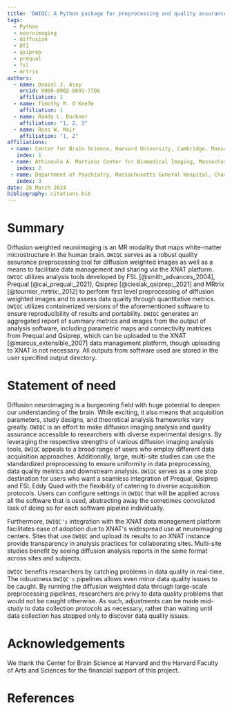 ```yaml
---
title: 'DWIQC: A Python package for preprocessing and quality assurance of diffusion weighted images'
tags:
  - Python
  - neuroimaging
  - diffusion
  - DTI
  - qsiprep
  - prequal
  - fsl
  - mrtrix
authors:
  - name: Daniel J. Asay
    orcid: 0000-0002-6691-7706
    affiliation: 1
  - name: Timothy M. O'Keefe
    affiliation: 1
  - name: Randy L. Buckner
    affiliation: "1, 2, 3" 
  - name: Ross W. Mair
    affiliation: "1, 2"
affiliations:
 - name: Center for Brain Science, Harvard University, Cambridge, Massachusetts, United States
   index: 1
 - name: Athinoula A. Martinos Center for Biomedical Imaging, Massachusetts General Hospital, Charlestown, Massachusetts, United States
   index: 2
 - name: Department of Psychiatry, Massachusetts General Hospital, Charlestown, Massachusetts, United States
   index: 3
date: 26 March 2024
bibliography: citations.bib
---
```


# Summary

Diffusion weighted neuroimaging is an MR modality that maps white-matter microstructure in the human brain. `DWIQC` serves as a robust quality assurance preprocessing tool for diffusion weighted images as well as a means to facilitate data management and sharing via the XNAT platform. `DWIQC` utilizes analysis tools developed by FSL [@smith_advances_2004], Prequal [@cai_prequal:_2021], Qsiprep [@cieslak_qsiprep:_2021] and MRtrix [@tournier_mrtrix:_2012] to perform first level preprocessing of diffusion weighted images and to assess data quality through quantitative metrics. `DWIQC` utilizes containerized versions of the aforementioned software to ensure reproducibility of results and portability. `DWIQC` generates an aggregated report of summary metrics and images from the output of analysis software, including parametric maps and connectivity matrices from Prequal and Qsiprep, which can be uploaded to the XNAT [@marcus_extensible_2007] data management platform, though uploading to XNAT is not necessary. All outputs from software used are stored in the user specified output directory.


# Statement of need

Diffusion neuroimaging is a burgeoning field with huge potential to deepen our understanding of the brain. While exciting, it also means that acquisition parameters, study designs, and theoretical analysis frameworks vary greatly. `DWIQC` is an effort to make diffusion imaging analysis and quality assurance accessible to researchers with diverse experimental designs. By leveraging the respective strengths of various diffusion imaging analysis tools, `DWIQC` appeals to a broad range of users who employ different data acquisition approaches. Additionally, large, multi-site studies can use the standardized preprocessing to ensure uniformity in data preprocessing, data quality metrics and downstream analysis. `DWIQC` serves as a one stop destination for users who want a seamless integration of Prequal, Qsiprep and FSL Eddy Quad with the flexibility of catering to diverse acquisition protocols. Users can configure settings in `DWIQC` that will be applied across all the software that is used, abstracting away the sometimes convoluted task of doing so for each software pipeline individually.

Furthermore, `DWIQC's` integration with the XNAT data management platform facilitates ease of adoption due to XNAT's widespread use at neuroimaging centers. Sites that use `DWIQC` and upload its results to an XNAT instance provide transparency in analysis practices for collaborating sites. Multi-site studies benefit by seeing diffusion analysis reports in the same format across sites and subjects.

`DWIQC` benefits researchers by catching problems in data quality in real-time. The robustness `DWIQC's` pipelines allows even minor data quality issues to be caught. By running the diffusion weighted data through large-scale preprocessing pipelines, researchers are privy to data quality problems that would not be caught otherwise. As such, adjustments can be made mid-study to data collection protocols as necessary, rather than waiting until data collection has stopped only to discover data quality issues.


# Acknowledgements

We thank the Center for Brain Science at Harvard and the Harvard Faculty of Arts and Sciences for the financial support of this project.

# References
